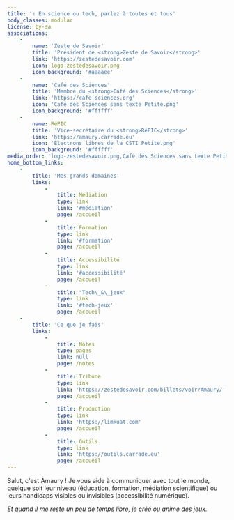 ```yaml
---
title: '✌️ En science ou tech, parlez à toutes et tous'
body_classes: modular
license: by-sa
associations:
    -
        name: 'Zeste de Savoir'
        title: 'Président de <strong>Zeste de Savoir</strong>'
        link: 'https://zestedesavoir.com'
        icon: logo-zestedesavoir.png
        icon_background: '#aaaaee'
    -
        name: 'Café des Sciences'
        title: 'Membre du <strong>Café des Sciences</strong>'
        link: 'https://cafe-sciences.org'
        icon: 'Café des Sciences sans texte Petite.png'
        icon_background: '#ffffff'
    -
        name: RéPIC
        title: 'Vice-secrétaire du <strong>RéPIC</strong>'
        link: 'https://amaury.carrade.eu'
        icon: 'Électrons libres de la CSTI Petite.png'
        icon_background: '#ffffff'
media_order: 'logo-zestedesavoir.png,Café des Sciences sans texte Petite.png,Électrons libres de la CSTI Petite.png'
home_bottom_links:
    -
        title: 'Mes grands domaines'
        links:
            -
                title: Médiation
                type: link
                link: '#médiation'
                page: /accueil
            -
                title: Formation
                type: link
                link: '#formation'
                page: /accueil
            -
                title: Accessibilité
                type: link
                link: '#accessibilité'
                page: /accueil
            -
                title: "Tech\_&\_jeux"
                type: link
                link: '#tech-jeux'
                page: /accueil
    -
        title: 'Ce que je fais'
        links:
            -
                title: Notes
                type: pages
                link: null
                page: /notes
            -
                title: Tribune
                type: link
                link: 'https://zestedesavoir.com/billets/voir/Amaury/'
                page: /accueil
            -
                title: Production
                type: link
                link: 'https://limkuat.com'
                page: /accueil
            -
                title: Outils
                type: link
                link: 'https://outils.carrade.eu'
                page: /accueil
---
```


Salut, c'est Amaury ! Je vous aide à communiquer avec tout le monde, quelque soit leur niveau (éducation, formation, médiation scientifique) ou leurs handicaps visibles ou invisibles (accessibilité numérique).

_Et quand il me reste un peu de temps libre, je créé ou anime des jeux._